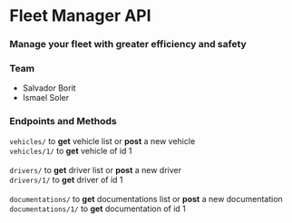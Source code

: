 # Fleet Manager API

<h3>Manage your fleet with greater efficiency and safety</h3>

### Team

<ul>
	<li>Salvador Borit</li>
	<li>Ismael Soler</li>
</ul>

### Endpoints and Methods

`vehicles/` to <b>get</b> vehicle list or <b>post</b> a new vehicle<br>
`vehicles/1/` to <b>get</b> vehicle of id 1<br>
<br>
`drivers/` to <b>get</b> driver list or <b>post</b> a new driver<br>
`drivers/1/` to <b>get</b> driver of id 1<br>
<br>
`documentations/` to <b>get</b> documentations list or <b>post</b> a new documentation<br>
`documentations/1/` to <b>get</b> documentation of id 1<br>
